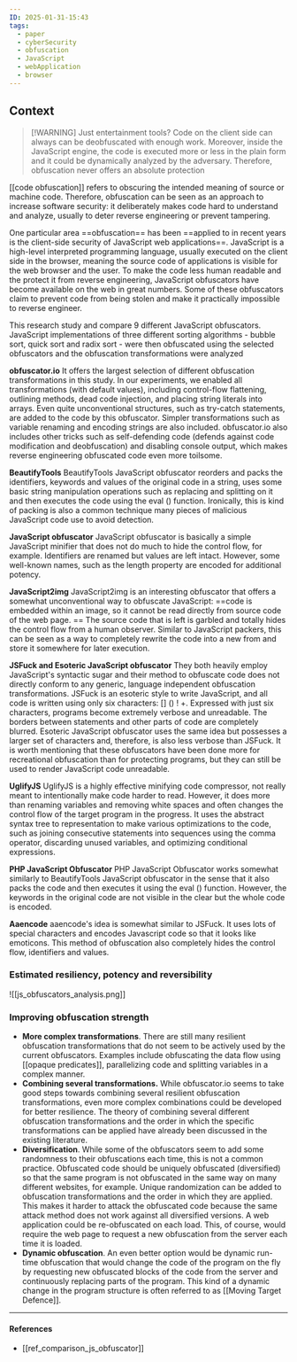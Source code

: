```yaml
---
ID: 2025-01-31-15:43
tags:
  - paper
  - cyberSecurity
  - obfuscation
  - JavaScript
  - webApplication
  - browser
---
```

## Context


> [!WARNING] Just entertainment tools?
> Code on the client side can always can be deobfuscated with enough work. Moreover, inside the JavaScript engine, the code is executed more or less in the plain form and it could be dynamically analyzed by the adversary. Therefore, obfuscation never offers an absolute protection

[[code obfuscation]] refers to obscuring the intended meaning of source or machine code. Therefore, obfuscation can be seen as an approach to increase software security: it deliberately makes code hard to understand and analyze, usually to deter reverse engineering or prevent tampering. 

One particular area ==obfuscation== has been ==applied to in recent years is the client-side security of JavaScript web applications==. JavaScript is a high-level interpreted programming language, usually executed on the client side in the browser, meaning the source code of applications is visible for the web browser and the user. To make the code less human readable and the protect it from reverse engineering, JavaScript obfuscators have become available on the web in great numbers. Some of these obfuscators claim to prevent code from being stolen and make it practically impossible to reverse engineer.

This research study and compare 9 different JavaScript obfuscators. JavaScript implementations of three different sorting algorithms - bubble sort, quick sort and radix sort - were then obfuscated using the selected obfuscators and the obfuscation transformations were analyzed

**obfuscator.io**
It offers the largest selection of different obfuscation transformations in this study. In our experiments, we enabled all transformations (with default values), including control-flow flattening, outlining methods, dead code injection, and placing string literals into arrays. Even quite unconventional structures, such as try-catch statements, are added to the code by this obfuscator. Simpler transformations such as variable renaming and encoding strings are also included. obfuscator.io also includes other tricks such as self-defending code (defends against code modification and deobfuscation) and disabling console output, which makes reverse engineering obfuscated code even more toilsome.

**BeautifyTools**
BeautifyTools JavaScript obfuscator reorders and packs the identifiers, keywords and values of the original code in a string, uses some basic string manipulation operations such as replacing and splitting on it and then executes the code using the eval () function. Ironically, this is kind of packing is also a common technique many pieces of malicious JavaScript code use to avoid detection.

**JavaScript obfuscator**
JavaScript obfuscator is basically a simple JavaScript minifier that does not do much to hide the control flow, for example. Identifiers are renamed but values are left intact. However, some well-known names, such as the length property are encoded for additional potency.

**JavaScript2img**
JavaScript2img is an interesting obfuscator that offers a somewhat unconventional way to obfuscate JavaScript: ==code is embedded within an image, so it cannot be read directly from source code of the web page. ==
The source code that is left is garbled and totally hides the control flow from a human observer. Similar to JavaScript packers, this can be seen as a way to completely rewrite the code into a new from and store it somewhere for later execution.

**JSFuck and Esoteric JavaScript obfuscator** 
They both heavily employ JavaScript's syntactic sugar and their method to obfuscate code does not directly conform to any generic, language independent obfuscation transformations. JSFuck is an esoteric style to write JavaScript, and all code is written using only six characters: [] () ! +. Expressed with just six characters, programs become extremely verbose and unreadable. The borders between statements and other parts of code are completely blurred. Esoteric JavaScript obfuscator uses the same idea but possesses a larger set of characters and, therefore, is also less verbose than JSFuck. It is worth mentioning that these obfuscators have been done more for recreational obfuscation than for protecting programs, but they can still be used to render JavaScript code unreadable.

**UglifyJS**
UglifyJS is a highly effective minifying code compressor, not really meant to intentionally make code harder to read. However, it does more than renaming variables and removing white spaces and often changes the control flow of the target program in the progress. It uses the abstract syntax tree to representation to make various optimizations to the code, such as joining consecutive statements into sequences using the comma operator, discarding unused variables, and optimizing conditional expressions.

**PHP JavaScript Obfuscator**
PHP JavaScript Obfuscator works somewhat similarly to BeautifyTools JavaScript obfuscator in the sense that it also packs the code and then executes it using the eval () function. However, the keywords in the original code are not visible in the clear but the whole code is encoded.

**Aaencode**
aaencode's idea is somewhat similar to JSFuck. It uses lots of special characters and encodes Javascript code so that it looks like emoticons. This method of obfuscation also completely hides the control flow, identifiers and values.

### Estimated resiliency, potency and reversibility

![[js_obfuscators_analysis.png]]

### Improving obfuscation strength

- **More complex transformations**. There are still many resilient obfuscation transformations that do not seem to be actively used by the current obfuscators. Examples include obfuscating the data flow using [[opaque predicates]], parallelizing code and splitting variables in a complex manner.
- **Combining several transformations.** While obfuscator.io seems to take good steps towards combining several resilient obfuscation transformations, even more complex combinations could be developed for better resilience. The theory of combining several different obfuscation transformations and the order in which the specific transformations can be applied have already been discussed in the existing literature.
- **Diversification**. While some of the obfuscators seem to add some randomness to their obfuscations each time, this is not a common practice. Obfuscated code should be uniquely obfuscated (diversified) so that the same program is not obfuscated in the same way on many different websites, for example. Unique randomization can be added to obfuscation transformations and the order in which they are applied. This makes it harder to attack the obfuscated code because the same attack method does not work against all diversified versions. A web application could be re-obfuscated on each load. This, of course, would require the web page to request a new obfuscation from the server each time it is loaded.
- **Dynamic obfuscation**. An even better option would be dynamic run-time obfuscation that would change the code of the program on the fly by requesting new obfuscated blocks of the code from the server and continuously replacing parts of the program. This kind of a dynamic change in the program structure is often referred to as [[Moving Target Defence]].

---
#### References
- [[ref_comparison_js_obfuscator]]
